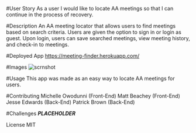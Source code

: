 #User Story
As a user I would like to locate AA meetings so that I can continue in the process of recovery.

#Description
An AA meeting locator that allows users to find meetings based on search criteria. Users are given the option to sign in or login as guest.  Upon login, users can save searched meetings, view meeting history, and check-in to meetings.

#Deployed App
https://meeting-finder.herokuapp.com/


#Images
![scrnshot](https://user-images.githubusercontent.com/57024833/72097679-8bf04b00-32e2-11ea-830c-ca2b888bf041.PNG)

#Usage
This app was made as an easy way to locate AA meetings for users.

#Contributing
Michelle Owodunni (Front-End)
Matt Beachey (Front-End)
Jesse Edwards (Back-End)
Patrick Brown (Back-End)

#Challenges
***PLACEHOLDER***

License
MIT
